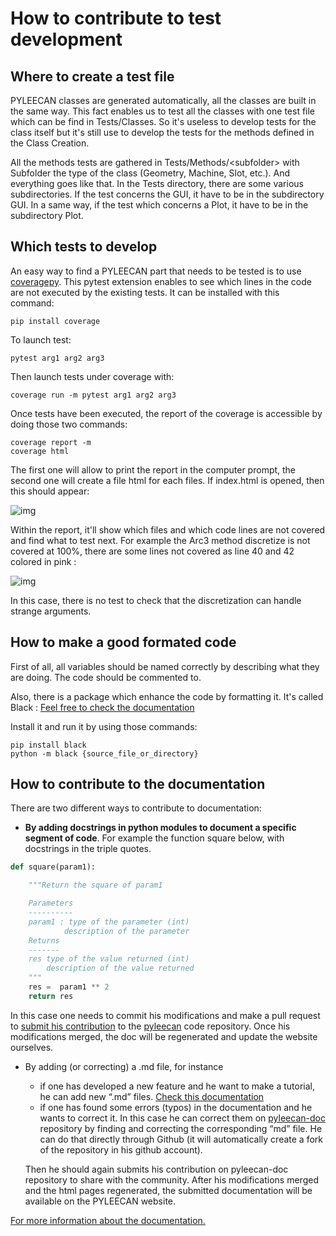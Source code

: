 # How to contribute to test development

## Where to create a test file

PYLEECAN classes are generated automatically, all the classes are built in the same way. 
This fact enables us to test all the classes with one test file which can be find in Tests/Classes. 
So it's useless to develop tests for the class itself but it's still use to develop the tests for the methods defined in the Class Creation.

All the methods tests are gathered in Tests/Methods/\<subfolder> with Subfolder the type of the class (Geometry, Machine, Slot, etc.). And everything goes like that.
In the Tests directory, there are some various subdirectories. 
If the test concerns the GUI, it have to be in the subdirectory GUI. 
In a same way, if the test which concerns a Plot, it have to be in the subdirectory Plot.

## Which tests to develop

An easy way to find a PYLEECAN part that needs to be tested is to use [coveragepy](https://github.com/nedbat/coveragepy/blob/coverage-5.3/doc/index.rst). This pytest extension enables to see which lines in the code are not executed by the existing tests. It can be installed with this command:
```
pip install coverage
```
To launch test:
```
pytest arg1 arg2 arg3
```
Then launch tests under coverage with:
```
coverage run -m pytest arg1 arg2 arg3
```
Once tests have been executed, the report of the coverage is accessible by doing those two commands:
```
coverage report -m
coverage html
```
The first one will allow to print the report in the computer prompt, the second one will create a file html for each files. If index.html is opened, then this should appear:

![img](https://pyleecan.org/_images/coverage_report.png)

Within the report, it'll show which files and which code lines are not covered and find what to test next.
For example the Arc3 method discretize is not covered at 100%, there are some lines not covered as line 40 and 42 colored in pink :

![img](https://pyleecan.org/_images/coverage1.png)

In this case, there is no test to check that the discretization can handle strange arguments.

## How to make a good formated code

First of all, all variables should be named correctly by describing what they are doing. The code should be commented to.

Also, there is a package which enhance the code by formatting it. It's called Black : [Feel free to check the documentation](https://black.readthedocs.io/en/stable/)

Install it and run it by using those commands:
```
pip install black
python -m black {source_file_or_directory}
```

## How to contribute to the documentation

There are two different ways to contribute to documentation:
* __By adding docstrings in python modules to document a specific segment of code__. For example the function square below, with docstrings in the triple quotes.
```py
def square(param1):

    """Return the square of param1

    Parameters
    ----------
    param1 : type of the parameter (int)
            description of the parameter
    Returns
    -------
    res type of the value returned (int)
        description of the value returned
    """
    res =  param1 ** 2
    return res
```

In this case one needs to commit his modifications and make a pull request to 
[submit his contribution](https://pyleecan.org/code.contribution.html) to the [pyleecan](https://github.com/Eomys/pyleecan) code repository. 
Once his modifications merged, the doc will be regenerated and update the website ourselves.
* By adding (or correcting) a .md file, for instance
  * if one has developed a new feature and he want to make a tutorial, he can add new “.md” files. [Check this documentation](https://agea.github.io/tutorial.md/)
  * if one has found some errors (typos) in the documentation and he wants to correct it. In this case he can correct them on [pyleecan-doc](https://github.com/Eomys/pyleecan-doc) repository by finding and correcting the corresponding “md” file. He can do that directly through Github (it will automatically create a fork of the repository in his github account).
  
  Then he should again submits his contribution on pyleecan-doc repository to share with the community. 
  After his modifications merged and the html pages regenerated, the submitted documentation will be available on the PYLEECAN website.
  
[For more information about the documentation.](https://pyleecan.org/doc.contribution.html)
